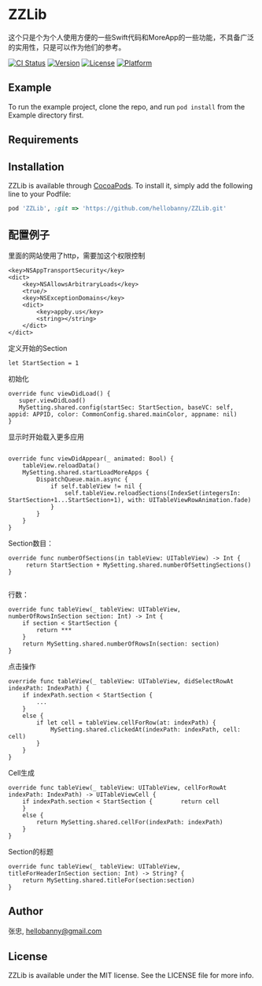 # ZZLib

这个只是个为个人使用方便的一些Swift代码和MoreApp的一些功能，不具备广泛的实用性，只是可以作为他们的参考。

[![CI Status](http://img.shields.io/travis/张忠/ZZLib.svg?style=flat)](https://travis-ci.org/张忠/ZZLib)
[![Version](https://img.shields.io/cocoapods/v/ZZLib.svg?style=flat)](http://cocoapods.org/pods/ZZLib)
[![License](https://img.shields.io/cocoapods/l/ZZLib.svg?style=flat)](http://cocoapods.org/pods/ZZLib)
[![Platform](https://img.shields.io/cocoapods/p/ZZLib.svg?style=flat)](http://cocoapods.org/pods/ZZLib)

## Example

To run the example project, clone the repo, and run `pod install` from the Example directory first.

## Requirements

## Installation

ZZLib is available through [CocoaPods](http://cocoapods.org). To install
it, simply add the following line to your Podfile:

```ruby
pod 'ZZLib', :git => 'https://github.com/hellobanny/ZZLib.git'
```

## 配置例子
里面的网站使用了http，需要加这个权限控制

```
<key>NSAppTransportSecurity</key>
<dict>
	<key>NSAllowsArbitraryLoads</key>
	<true/>
	<key>NSExceptionDomains</key>
	<dict>
		<key>appby.us</key>
		<string></string>
	</dict>
</dict>
```

定义开始的Section

```
let StartSection = 1
```

初始化

```
override func viewDidLoad() {
   super.viewDidLoad()
   MySetting.shared.config(startSec: StartSection, baseVC: self, appid: APPID, color: CommonConfig.shared.mainColor, appname: nil)
}
```

显示时开始载入更多应用

```
    
override func viewDidAppear(_ animated: Bool) {
	tableView.reloadData()
	MySetting.shared.startLoadMoreApps {
	    DispatchQueue.main.async {
	        if self.tableView != nil {
	            self.tableView.reloadSections(IndexSet(integersIn: StartSection+1...StartSection+1), with: UITableViewRowAnimation.fade)
	        }
	    }
	}
}
```

Section数目：

```    
override func numberOfSections(in tableView: UITableView) -> Int {
     return StartSection + MySetting.shared.numberOfSettingSections()
}
    
```

行数： 

    
```
override func tableView(_ tableView: UITableView, numberOfRowsInSection section: Int) -> Int { 
    if section < StartSection {
        return ***
    }
    return MySetting.shared.numberOfRowsIn(section: section)
}
``` 

点击操作

```
override func tableView(_ tableView: UITableView, didSelectRowAt indexPath: IndexPath) {
	if indexPath.section < StartSection {
        ...
    }
    else {
        if let cell = tableView.cellForRow(at: indexPath) {
            MySetting.shared.clickedAt(indexPath: indexPath, cell: cell)
        }
    }
}
```

Cell生成

```
override func tableView(_ tableView: UITableView, cellForRowAt indexPath: IndexPath) -> UITableViewCell {
    if indexPath.section < StartSection {        return cell
    }
    else {
        return MySetting.shared.cellFor(indexPath: indexPath)
    }
}
```

Section的标题

```
override func tableView(_ tableView: UITableView, titleForHeaderInSection section: Int) -> String? {
    return MySetting.shared.titleFor(section:section)
}
```

## Author

张忠, hellobanny@gmail.com




## License

ZZLib is available under the MIT license. See the LICENSE file for more info.
